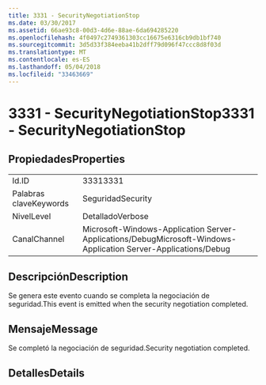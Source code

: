 ```yaml
---
title: 3331 - SecurityNegotiationStop
ms.date: 03/30/2017
ms.assetid: 66ae93c8-00d3-4d6e-88ae-6da694285220
ms.openlocfilehash: 4f0497c2749361303cc16675e6316cb9db1bf740
ms.sourcegitcommit: 3d5d33f384eeba41b2dff79d096f47ccc8d8f03d
ms.translationtype: MT
ms.contentlocale: es-ES
ms.lasthandoff: 05/04/2018
ms.locfileid: "33463669"
---
```

# <a name="3331---securitynegotiationstop"></a><span data-ttu-id="f5fe2-102">3331 - SecurityNegotiationStop</span><span class="sxs-lookup"><span data-stu-id="f5fe2-102">3331 - SecurityNegotiationStop</span></span>
## <a name="properties"></a><span data-ttu-id="f5fe2-103">Propiedades</span><span class="sxs-lookup"><span data-stu-id="f5fe2-103">Properties</span></span>  
  
|||  
|-|-|  
|<span data-ttu-id="f5fe2-104">Id.</span><span class="sxs-lookup"><span data-stu-id="f5fe2-104">ID</span></span>|<span data-ttu-id="f5fe2-105">3331</span><span class="sxs-lookup"><span data-stu-id="f5fe2-105">3331</span></span>|  
|<span data-ttu-id="f5fe2-106">Palabras clave</span><span class="sxs-lookup"><span data-stu-id="f5fe2-106">Keywords</span></span>|<span data-ttu-id="f5fe2-107">Seguridad</span><span class="sxs-lookup"><span data-stu-id="f5fe2-107">Security</span></span>|  
|<span data-ttu-id="f5fe2-108">Nivel</span><span class="sxs-lookup"><span data-stu-id="f5fe2-108">Level</span></span>|<span data-ttu-id="f5fe2-109">Detallado</span><span class="sxs-lookup"><span data-stu-id="f5fe2-109">Verbose</span></span>|  
|<span data-ttu-id="f5fe2-110">Canal</span><span class="sxs-lookup"><span data-stu-id="f5fe2-110">Channel</span></span>|<span data-ttu-id="f5fe2-111">Microsoft-Windows-Application Server-Applications/Debug</span><span class="sxs-lookup"><span data-stu-id="f5fe2-111">Microsoft-Windows-Application Server-Applications/Debug</span></span>|  
  
## <a name="description"></a><span data-ttu-id="f5fe2-112">Descripción</span><span class="sxs-lookup"><span data-stu-id="f5fe2-112">Description</span></span>  
 <span data-ttu-id="f5fe2-113">Se genera este evento cuando se completa la negociación de seguridad.</span><span class="sxs-lookup"><span data-stu-id="f5fe2-113">This event is emitted when the security negotiation completed.</span></span>  
  
## <a name="message"></a><span data-ttu-id="f5fe2-114">Mensaje</span><span class="sxs-lookup"><span data-stu-id="f5fe2-114">Message</span></span>  
 <span data-ttu-id="f5fe2-115">Se completó la negociación de seguridad.</span><span class="sxs-lookup"><span data-stu-id="f5fe2-115">Security negotiation completed.</span></span>  
  
## <a name="details"></a><span data-ttu-id="f5fe2-116">Detalles</span><span class="sxs-lookup"><span data-stu-id="f5fe2-116">Details</span></span>

